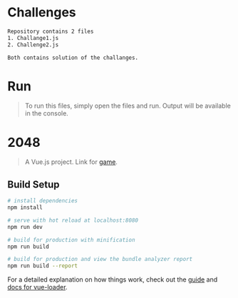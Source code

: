 # Challenges
``` bash
Repository contains 2 files
1. Challange1.js
2. Challenge2.js

Both contains solution of the challanges.
```

# Run
> To run this files, simply open the files and run. Output will be available in the console.

# 2048

> A Vue.js project. Link for [game](http://dusty-cow.surge.sh/).

## Build Setup

``` bash
# install dependencies
npm install

# serve with hot reload at localhost:8080
npm run dev

# build for production with minification
npm run build

# build for production and view the bundle analyzer report
npm run build --report
```

For a detailed explanation on how things work, check out the [guide](http://vuejs-templates.github.io/webpack/) and [docs for vue-loader](http://vuejs.github.io/vue-loader).


